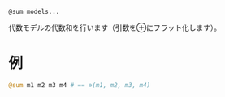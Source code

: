 ```
@sum models...
```

代数モデルの代数和を行います（引数を⊕にフラット化します）。

# 例

```julia
@sum m1 m2 m3 m4 # == ⊕(m1, m2, m3, m4)
```
